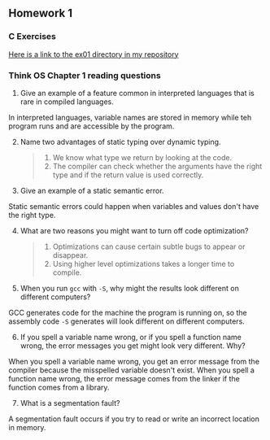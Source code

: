## Homework 1

### C Exercises

[Here is a link to the ex01 directory in my repository](https://github.com/ericasaywhat/ExercisesInC/tree/master/exercises/ex01)

### Think OS Chapter 1 reading questions

1) Give an example of a feature common in interpreted languages that is rare in compiled languages.

In interpreted languages, variable names are stored in memory while teh program runs and are accessible by the program.

2) Name two advantages of static typing over dynamic typing.
	>1) We know what type we return by looking at the code.
 	>2) The compiler can check whether the arguments have the right type and if the return value is used correctly.

3) Give an example of a static semantic error.

Static semantic errors could happen when variables and values don't have the right type.

4) What are two reasons you might want to turn off code optimization?
	>1) Optimizations can cause certain subtle bugs to appear or disappear.
	>2) Using higher level optimizations takes a longer time to compile.

5) When you run `gcc` with `-S`, why might the results look different on different computers?

GCC generates code for the machine the program is running on, so the assembly code `-S` generates will look different on different computers.

6) If you spell a variable name wrong, or if you spell a function name wrong, the error messages
you get might look very different.  Why?

When you spell a variable name wrong, you get an error message from the compiler because the misspelled variable doesn't exist. When you spell a function name wrong, the error message comes from the linker if the function comes from a library.

7) What is a segmentation fault?

 A segmentation fault occurs if you try to read or write an incorrect location in memory.
